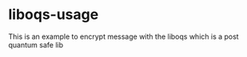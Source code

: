 # liboqs-usage
This is an example to encrypt message with the liboqs which is a post quantum safe lib

